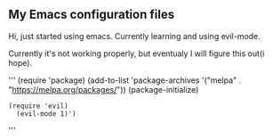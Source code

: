 ## My Emacs configuration files

Hi, just started using emacs. Currently learning and using evil-mode.

Currently it's not working properly, but eventualy I will figure this out(i hope).

'''
(require 'package)
  (add-to-list 'package-archives '("melpa" . "https://melpa.org/packages/"))
    (package-initialize)

    (require 'evil)
      (evil-mode 1)')
'''

